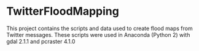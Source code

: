 # TwitterFloodMapping
This project contains the scripts and data used to create flood maps from Twitter messages. These scripts were used in Anaconda (Python 2) with gdal 2.1.1 and pcraster 4.1.0
